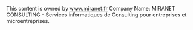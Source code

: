 This content is owned by www.miranet.fr
Company Name:
MIRANET CONSULTING - Services informatiques de Consulting pour entreprises et microentreprises.
